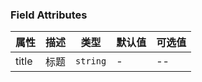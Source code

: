 ### Field Attributes

| 属性  | 描述 | 类型     | 默认值 | 可选值 |
| ----- | ---- | -------- | ------ | ------ |
| title | 标题 | `string` | -      | --     |
